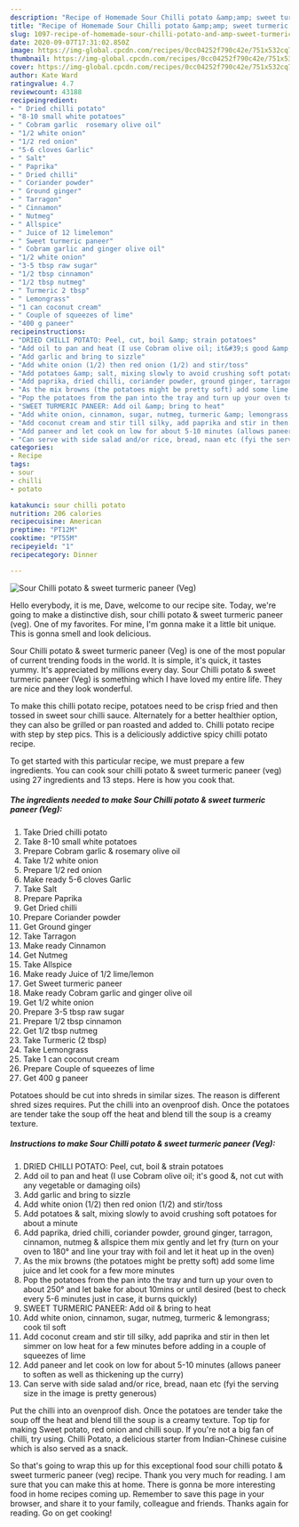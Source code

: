```yaml
---
description: "Recipe of Homemade Sour Chilli potato &amp;amp; sweet turmeric paneer (Veg)"
title: "Recipe of Homemade Sour Chilli potato &amp;amp; sweet turmeric paneer (Veg)"
slug: 1097-recipe-of-homemade-sour-chilli-potato-and-amp-sweet-turmeric-paneer-veg
date: 2020-09-07T17:31:02.850Z
image: https://img-global.cpcdn.com/recipes/0cc04252f790c42e/751x532cq70/sour-chilli-potato-sweet-turmeric-paneer-veg-recipe-main-photo.jpg
thumbnail: https://img-global.cpcdn.com/recipes/0cc04252f790c42e/751x532cq70/sour-chilli-potato-sweet-turmeric-paneer-veg-recipe-main-photo.jpg
cover: https://img-global.cpcdn.com/recipes/0cc04252f790c42e/751x532cq70/sour-chilli-potato-sweet-turmeric-paneer-veg-recipe-main-photo.jpg
author: Kate Ward
ratingvalue: 4.7
reviewcount: 43188
recipeingredient:
- " Dried chilli potato"
- "8-10 small white potatoes"
- " Cobram garlic  rosemary olive oil"
- "1/2 white onion"
- "1/2 red onion"
- "5-6 cloves Garlic"
- " Salt"
- " Paprika"
- " Dried chilli"
- " Coriander powder"
- " Ground ginger"
- " Tarragon"
- " Cinnamon"
- " Nutmeg"
- " Allspice"
- " Juice of 12 limelemon"
- " Sweet turmeric paneer"
- " Cobram garlic and ginger olive oil"
- "1/2 white onion"
- "3-5 tbsp raw sugar"
- "1/2 tbsp cinnamon"
- "1/2 tbsp nutmeg"
- " Turmeric 2 tbsp"
- " Lemongrass"
- "1 can coconut cream"
- " Couple of squeezes of lime"
- "400 g paneer"
recipeinstructions:
- "DRIED CHILLI POTATO: Peel, cut, boil &amp; strain potatoes"
- "Add oil to pan and heat (I use Cobram olive oil; it&#39;s good &amp;, not cut with any vegetable or damaging oils)"
- "Add garlic and bring to sizzle"
- "Add white onion (1/2) then red onion (1/2) and stir/toss"
- "Add potatoes &amp; salt, mixing slowly to avoid crushing soft potatoes for about a minute"
- "Add paprika, dried chilli, coriander powder, ground ginger, tarragon, cinnamon, nutmeg &amp; allspice them mix gently and let fry (turn on your oven to 180° and line your tray with foil and let it heat up in the oven)"
- "As the mix browns (the potatoes might be pretty soft) add some lime juice and let cook for a few more minutes"
- "Pop the potatoes from the pan into the tray and turn up your oven to about 250° and let bake for about 10mins or until desired (best to check every 5-6 minutes just in case, it burns quickly)"
- "SWEET TURMERIC PANEER: Add oil &amp; bring to heat"
- "Add white onion, cinnamon, sugar, nutmeg, turmeric &amp; lemongrass; cook til soft"
- "Add coconut cream and stir till silky, add paprika and stir in then let simmer on low heat for a few minutes before adding in a couple of squeezes of lime"
- "Add paneer and let cook on low for about 5-10 minutes (allows paneer to soften as well as thickening up the curry)"
- "Can serve with side salad and/or rice, bread, naan etc (fyi the serving size in the image is pretty generous)"
categories:
- Recipe
tags:
- sour
- chilli
- potato

katakunci: sour chilli potato 
nutrition: 206 calories
recipecuisine: American
preptime: "PT12M"
cooktime: "PT55M"
recipeyield: "1"
recipecategory: Dinner

---
```



![Sour Chilli potato &amp; sweet turmeric paneer (Veg)](https://img-global.cpcdn.com/recipes/0cc04252f790c42e/751x532cq70/sour-chilli-potato-sweet-turmeric-paneer-veg-recipe-main-photo.jpg)

Hello everybody, it is me, Dave, welcome to our recipe site. Today, we're going to make a distinctive dish, sour chilli potato &amp; sweet turmeric paneer (veg). One of my favorites. For mine, I'm gonna make it a little bit unique. This is gonna smell and look delicious.

Sour Chilli potato &amp; sweet turmeric paneer (Veg) is one of the most popular of current trending foods in the world. It is simple, it's quick, it tastes yummy. It's appreciated by millions every day. Sour Chilli potato &amp; sweet turmeric paneer (Veg) is something which I have loved my entire life. They are nice and they look wonderful.

To make this chilli potato recipe, potatoes need to be crisp fried and then tossed in sweet sour chilli sauce. Alternately for a better healthier option, they can also be grilled or pan roasted and added to. Chilli potato recipe with step by step pics. This is a deliciously addictive spicy chilli potato recipe.


To get started with this particular recipe, we must prepare a few ingredients. You can cook sour chilli potato &amp; sweet turmeric paneer (veg) using 27 ingredients and 13 steps. Here is how you cook that.

<!--inarticleads1-->

##### The ingredients needed to make Sour Chilli potato &amp; sweet turmeric paneer (Veg):

1. Take  Dried chilli potato
1. Take 8-10 small white potatoes
1. Prepare  Cobram garlic &amp; rosemary olive oil
1. Take 1/2 white onion
1. Prepare 1/2 red onion
1. Make ready 5-6 cloves Garlic
1. Take  Salt
1. Prepare  Paprika
1. Get  Dried chilli
1. Prepare  Coriander powder
1. Get  Ground ginger
1. Take  Tarragon
1. Make ready  Cinnamon
1. Get  Nutmeg
1. Take  Allspice
1. Make ready  Juice of 1/2 lime/lemon
1. Get  Sweet turmeric paneer
1. Make ready  Cobram garlic and ginger olive oil
1. Get 1/2 white onion
1. Prepare 3-5 tbsp raw sugar
1. Prepare 1/2 tbsp cinnamon
1. Get 1/2 tbsp nutmeg
1. Take  Turmeric (2 tbsp)
1. Take  Lemongrass
1. Take 1 can coconut cream
1. Prepare  Couple of squeezes of lime
1. Get 400 g paneer


Potatoes should be cut into shreds in similar sizes. The reason is different shred sizes requires. Put the chilli into an ovenproof dish. Once the potatoes are tender take the soup off the heat and blend till the soup is a creamy texture. 

<!--inarticleads2-->

##### Instructions to make Sour Chilli potato &amp; sweet turmeric paneer (Veg):

1. DRIED CHILLI POTATO: Peel, cut, boil &amp; strain potatoes
1. Add oil to pan and heat (I use Cobram olive oil; it&#39;s good &amp;, not cut with any vegetable or damaging oils)
1. Add garlic and bring to sizzle
1. Add white onion (1/2) then red onion (1/2) and stir/toss
1. Add potatoes &amp; salt, mixing slowly to avoid crushing soft potatoes for about a minute
1. Add paprika, dried chilli, coriander powder, ground ginger, tarragon, cinnamon, nutmeg &amp; allspice them mix gently and let fry (turn on your oven to 180° and line your tray with foil and let it heat up in the oven)
1. As the mix browns (the potatoes might be pretty soft) add some lime juice and let cook for a few more minutes
1. Pop the potatoes from the pan into the tray and turn up your oven to about 250° and let bake for about 10mins or until desired (best to check every 5-6 minutes just in case, it burns quickly)
1. SWEET TURMERIC PANEER: Add oil &amp; bring to heat
1. Add white onion, cinnamon, sugar, nutmeg, turmeric &amp; lemongrass; cook til soft
1. Add coconut cream and stir till silky, add paprika and stir in then let simmer on low heat for a few minutes before adding in a couple of squeezes of lime
1. Add paneer and let cook on low for about 5-10 minutes (allows paneer to soften as well as thickening up the curry)
1. Can serve with side salad and/or rice, bread, naan etc (fyi the serving size in the image is pretty generous)


Put the chilli into an ovenproof dish. Once the potatoes are tender take the soup off the heat and blend till the soup is a creamy texture. Top tip for making Sweet potato, red onion and chilli soup. If you&#39;re not a big fan of chilli, try using. Chilli Potato, a delicious starter from Indian-Chinese cuisine which is also served as a snack. 

So that's going to wrap this up for this exceptional food sour chilli potato &amp; sweet turmeric paneer (veg) recipe. Thank you very much for reading. I am sure that you can make this at home. There is gonna be more interesting food in home recipes coming up. Remember to save this page in your browser, and share it to your family, colleague and friends. Thanks again for reading. Go on get cooking!
